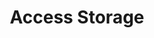 ---
title: "Access Storage"
url: /north-york/access-storage-dufferin-street/
shop: storage rental
---